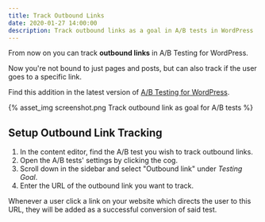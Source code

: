```yaml
---
title: Track Outbound Links
date: 2020-01-27 14:00:00
description: Track outbound links as a goal in A/B tests in WordPress
---
```

From now on you can track **outbound links** in A/B Testing for WordPress.

Now you're not bound to just pages and posts, but can also track if the user goes to a specific link.

Find this addition in the latest version of [A/B Testing for WordPress](https://wordpress.org/plugins/ab-testing-for-wp/).

{% asset_img screenshot.png Track outbound link as goal for A/B tests %}

## Setup Outbound Link Tracking 

1. In the content editor, find the A/B test you wish to track outbound links.
2. Open the A/B tests' settings by clicking the cog.
3. Scroll down in the sidebar and select "Outbound link" under _Testing Goal_.
4. Enter the URL of the outbound link you want to track.

Whenever a user click a link on your website which directs the user to this URL, they will be added as a successful conversion of said test.
